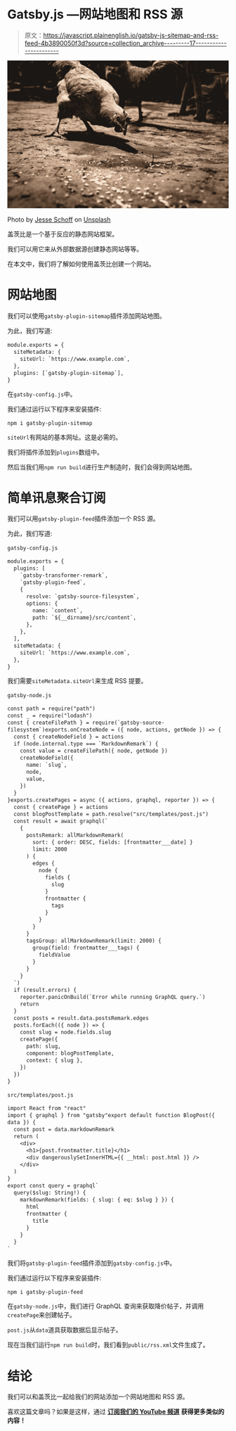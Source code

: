 # Gatsby.js —网站地图和 RSS 源

> 原文：<https://javascript.plainenglish.io/gatsby-js-sitemap-and-rss-feed-4b3890050f3d?source=collection_archive---------17----------------------->

![](img/8a16f1faed1054305bf0bd9ad859339e.png)

Photo by [Jesse Schoff](https://unsplash.com/@jesseschoff?utm_source=medium&utm_medium=referral) on [Unsplash](https://unsplash.com?utm_source=medium&utm_medium=referral)

盖茨比是一个基于反应的静态网站框架。

我们可以用它来从外部数据源创建静态网站等等。

在本文中，我们将了解如何使用盖茨比创建一个网站。

# 网站地图

我们可以使用`gatsby-plugin-sitemap`插件添加网站地图。

为此，我们写道:

```
module.exports = {
  siteMetadata: {
    siteUrl: `https://www.example.com`,
  },
  plugins: [`gatsby-plugin-sitemap`],
}
```

在`gatsby-config.js`中。

我们通过运行以下程序来安装插件:

```
npm i gatsby-plugin-sitemap
```

`siteUrl`有网站的基本网址。这是必需的。

我们将插件添加到`plugins`数组中。

然后当我们用`npm run build`进行生产制造时，我们会得到网站地图。

# 简单讯息聚合订阅

我们可以用`gatsby-plugin-feed`插件添加一个 RSS 源。

为此，我们写道:

`gatsby-config.js`

```
module.exports = {
  plugins: [
    `gatsby-transformer-remark`,
    `gatsby-plugin-feed`,
    {
      resolve: `gatsby-source-filesystem`,
      options: {
        name: `content`,
        path: `${__dirname}/src/content`,
      },
    },
  ],
  siteMetadata: {
    siteUrl: `https://www.example.com`,
  },
}
```

我们需要`siteMetadata.siteUrl`来生成 RSS 提要。

`gatsby-node.js`

```
const path = require("path")
const _ = require("lodash")
const { createFilePath } = require(`gatsby-source-filesystem`)exports.onCreateNode = ({ node, actions, getNode }) => {
  const { createNodeField } = actions
  if (node.internal.type === `MarkdownRemark`) {
    const value = createFilePath({ node, getNode })
    createNodeField({
      name: `slug`,
      node,
      value,
    })
  }
}exports.createPages = async ({ actions, graphql, reporter }) => {
  const { createPage } = actions
  const blogPostTemplate = path.resolve("src/templates/post.js")
  const result = await graphql(`
    {
      postsRemark: allMarkdownRemark(
        sort: { order: DESC, fields: [frontmatter___date] }
        limit: 2000
      ) {
        edges {
          node {
            fields {
              slug
            }
            frontmatter {
              tags
            }
          }
        }
      }
      tagsGroup: allMarkdownRemark(limit: 2000) {
        group(field: frontmatter___tags) {
          fieldValue
        }
      }
    }
  `)
  if (result.errors) {
    reporter.panicOnBuild(`Error while running GraphQL query.`)
    return
  }
  const posts = result.data.postsRemark.edges
  posts.forEach(({ node }) => {
    const slug = node.fields.slug
    createPage({
      path: slug,
      component: blogPostTemplate,
      context: { slug },
    })
  })
}
```

`src/templates/post.js`

```
import React from "react"
import { graphql } from "gatsby"export default function BlogPost({ data }) {
  const post = data.markdownRemark
  return (
    <div>
      <h1>{post.frontmatter.title}</h1>
      <div dangerouslySetInnerHTML={{ __html: post.html }} />
    </div>
  )
}
export const query = graphql`
  query($slug: String!) {
    markdownRemark(fields: { slug: { eq: $slug } }) {
      html
      frontmatter {
        title
      }
    }
  }
`
```

我们将`gatsby-plugin-feed`插件添加到`gatsby-config.js`中。

我们通过运行以下程序来安装插件:

```
npm i gatsby-plugin-feed
```

在`gatsby-node.js`中，我们进行 GraphQL 查询来获取降价帖子，并调用`createPage`来创建帖子。

`post.js`从`data`道具获取数据后显示帖子。

现在当我们运行`npm run build`时，我们看到`public/rss.xml`文件生成了。

# 结论

我们可以和盖茨比一起给我们的网站添加一个网站地图和 RSS 源。

喜欢这篇文章吗？如果是这样，通过 [**订阅我们的 YouTube 频道**](https://www.youtube.com/channel/UCtipWUghju290NWcn8jhyAw?sub_confirmation=true) **获得更多类似的内容！**